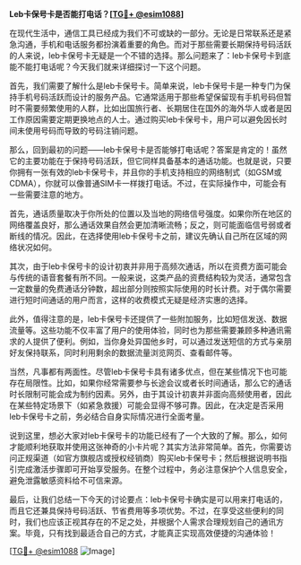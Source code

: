 **Leb卡保号卡是否能打电话？[[TG💪+ @esim1088](https://t.me/s/esim1088)]**

在现代生活中，通信工具已经成为我们不可或缺的一部分。无论是日常联系还是紧急沟通，手机和电话服务都扮演着重要的角色。而对于那些需要长期保持号码活跃的人来说，leb卡保号卡无疑是一个不错的选择。那么问题来了：leb卡保号卡到底能不能打电话呢？今天我们就来详细探讨一下这个问题。

首先，我们需要了解什么是leb卡保号卡。简单来说，leb卡保号卡是一种专门为保持手机号码活跃而设计的服务产品。它通常适用于那些希望保留现有手机号码但暂时不需要频繁使用的人群，比如出国旅行者、长期居住在国外的海外华人或者是因工作原因需要定期更换地点的人士。通过购买leb卡保号卡，用户可以避免因长时间未使用号码而导致的号码注销问题。

那么，回到最初的问题——leb卡保号卡是否能够打电话呢？答案是肯定的！虽然它的主要功能在于保持号码活跃，但它同样具备基本的通话功能。也就是说，只要你拥有一张有效的leb卡保号卡，并且你的手机支持相应的网络制式（如GSM或CDMA），你就可以像普通SIM卡一样拨打电话。不过，在实际操作中，可能会有一些需要注意的地方。

首先，通话质量取决于你所处的位置以及当地的网络信号强度。如果你所在地区的网络覆盖良好，那么通话效果自然会更加清晰流畅；反之，则可能面临信号弱或者断线的情况。因此，在选择使用leb卡保号卡之前，建议先确认自己所在区域的网络状况如何。

其次，由于leb卡保号卡的设计初衷并非用于高频次通话，所以在资费方面可能会与传统的语音套餐有所不同。一般来说，这类产品的资费结构较为灵活，通常包含一定数量的免费通话分钟数，超出部分则按照实际使用的时长计费。对于偶尔需要进行短时间通话的用户而言，这样的收费模式无疑是经济实惠的选择。

此外，值得注意的是，leb卡保号卡还提供了一些附加服务，比如短信发送、数据流量等。这些功能不仅丰富了用户的使用体验，同时也为那些需要兼顾多种通讯需求的人提供了便利。例如，当你身处异国他乡时，可以通过发送短信的方式与亲朋好友保持联系，同时利用剩余的数据流量浏览网页、查看邮件等。

当然，凡事都有两面性。尽管leb卡保号卡具有诸多优点，但在某些情况下也可能存在局限性。比如，如果你经常需要参与长途会议或者长时间通话，那么它的通话时长限制可能会成为制约因素。另外，由于其设计初衷并非面向高频使用者，因此在某些特定场景下（如紧急救援）可能会显得不够可靠。因此，在决定是否采用leb卡保号卡之前，务必结合自身实际情况进行全面考量。

说到这里，想必大家对leb卡保号卡的功能已经有了一个大致的了解。那么，如何才能顺利地获取并使用这张神奇的小卡片呢？其实方法非常简单。首先，你需要访问正规渠道（如官方旗舰店或授权经销商）购买leb卡保号卡；然后根据说明书指引完成激活步骤即可开始享受服务。在整个过程中，务必注意保护个人信息安全，避免泄露敏感资料给不可信来源。

最后，让我们总结一下今天的讨论要点：leb卡保号卡确实是可以用来打电话的，而且它还兼具保持号码活跃、节省费用等多项优势。不过，在享受这些便利的同时，我们也应该正视其存在的不足之处，并根据个人需求合理规划自己的通讯方案。毕竟，只有找到最适合自己的方式，才能真正实现高效便捷的沟通体验！

[[TG💪+ @esim1088](https://t.me/s/esim1088) ![Image](https://i.postimg.cc/4NQfJmqS/Snipaste-2025-05-13-00-14-12.png)]